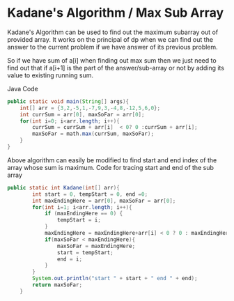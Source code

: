 # Kadane's Algorithm / Max Sub Array

Kadane's Algorithm can be used to find out the maximum subarray out of provided array. It works on the principal of dp when we can find out the answer to the current problem if we have answer of its previous problem.

So if we have sum of a[i] when finding out max sum then we just need to find out that if a[i+1] is the part of the answer/sub-array or not by adding its value to existing running sum.

Java Code
```java
public static void main(String[] args){
    int[] arr = {3,2,-5,1,-7,9,3,-4,8,-12,5,6,0};
    int currSum = arr[0], maxSoFar = arr[0];
    for(int i=0; i<arr.length; i++){
        currSum = currSum + arr[i]  < 0? 0 :currSum + arr[i];
        maxSoFar = math.max(currSum, maxSoFar);
    }
}
```
Above algorithm can easily be modified to find start and end index of the array whose sum is maximum.
Code for tracing start and end of the sub array
```java
public static int Kadane(int[] arr){
		int start = 0, tempStart = 0, end =0;
		int maxEndingHere = arr[0], maxSoFar = arr[0];
	    for(int i=1; i<arr.length; i++){
	    	if (maxEndingHere == 0) {
	    		tempStart = i;
	    	}
	    	maxEndingHere = maxEndingHere+arr[i] < 0 ? 0 : maxEndingHere+arr[i];
	    	if(maxSoFar < maxEndingHere){
	    		maxSoFar = maxEndingHere;
	    		start = tempStart;
	    		end = i;
	    	}
	    }
	    System.out.println("start " + start + " end " + end);
	    return maxSoFar;
	}
```

